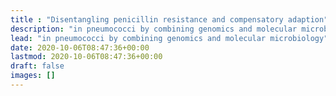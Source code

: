 ```yaml
---
title : "Disentangling penicillin resistance and compensatory adaption"
description: "in pneumococci by combining genomics and molecular microbiology"
lead: "in pneumococci by combining genomics and molecular microbiology"
date: 2020-10-06T08:47:36+00:00
lastmod: 2020-10-06T08:47:36+00:00
draft: false
images: []
---
```


